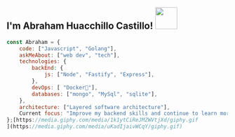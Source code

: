 <h2> I'm Abraham Huacchillo Castillo! <img src="https://media.giphy.com/media/uKadIjaivWCqY/giphy.gif" width="50"></h2>


```javascript
const Abraham = {
    code: ["Javascript", "Golang"],
    askMeAbout: ["web dev", "tech"],
    technologies: {
        backEnd: {
            js: ["Node", "Fastify", "Express"],
        },
        devOps: [ "Docker🐳"],
        databases: ["mongo", "MySql", "sqlite"],
    },
    architecture: ["Layered software architecture"],
    Current focus: "Improve my backend skills and continue to learn more",
};[https://media.giphy.com/media/1k1ytCiReJMZWVtjXd/giphy.gif
](https://media.giphy.com/media/uKadIjaivWCqY/giphy.gif)
```
